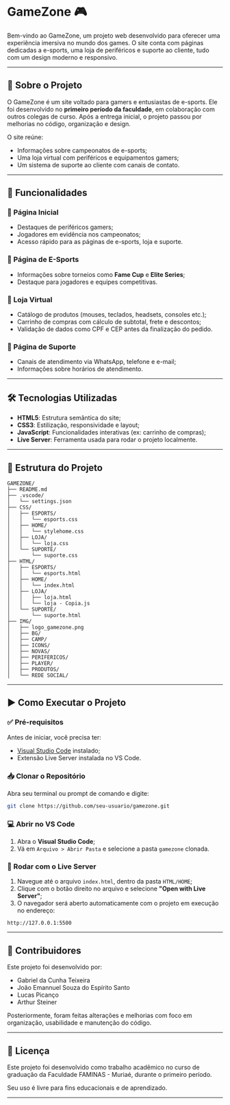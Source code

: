 # GameZone 🎮

Bem-vindo ao GameZone, um projeto web desenvolvido para oferecer uma experiência imersiva no mundo dos games. O site conta com páginas dedicadas a e-sports, uma loja de periféricos e suporte ao cliente, tudo com um design moderno e responsivo.

---

## 📌 Sobre o Projeto

O GameZone é um site voltado para gamers e entusiastas de e-sports. Ele foi desenvolvido no **primeiro período da faculdade**, em colaboração com outros colegas de curso. Após a entrega inicial, o projeto passou por melhorias no código, organização e design.

O site reúne:

- Informações sobre campeonatos de e-sports;
- Uma loja virtual com periféricos e equipamentos gamers;
- Um sistema de suporte ao cliente com canais de contato.

---

## 🚀 Funcionalidades

### 🔹 Página Inicial

- Destaques de periféricos gamers;
- Jogadores em evidência nos campeonatos;
- Acesso rápido para as páginas de e-sports, loja e suporte.

### 🔹 Página de E-Sports

- Informações sobre torneios como **Fame Cup** e **Elite Series**;
- Destaque para jogadores e equipes competitivas.

### 🔹 Loja Virtual

- Catálogo de produtos (mouses, teclados, headsets, consoles etc.);
- Carrinho de compras com cálculo de subtotal, frete e descontos;
- Validação de dados como CPF e CEP antes da finalização do pedido.

### 🔹 Página de Suporte

- Canais de atendimento via WhatsApp, telefone e e-mail;
- Informações sobre horários de atendimento.

---

## 🛠️ Tecnologias Utilizadas

- **HTML5**: Estrutura semântica do site;
- **CSS3**: Estilização, responsividade e layout;
- **JavaScript**: Funcionalidades interativas (ex: carrinho de compras);
- **Live Server**: Ferramenta usada para rodar o projeto localmente.

---

## 📁 Estrutura do Projeto

```plaintext
GAMEZONE/
├── README.md
├── .vscode/
│   └── settings.json
├── CSS/
│   ├── ESPORTS/
│   │   └── esports.css
│   ├── HOME/
│   │   └── stylehome.css
│   ├── LOJA/
│   │   └── loja.css
│   └── SUPORTE/
│       └── suporte.css
├── HTML/
│   ├── ESPORTS/
│   │   └── esports.html
│   ├── HOME/
│   │   └── index.html
│   ├── LOJA/
│   │   ├── loja.html
│   │   └── loja - Copia.js
│   └── SUPORTE/
│       └── suporte.html
├── IMG/
│   ├── logo_gamezone.png
│   ├── BG/
│   ├── CAMP/
│   ├── ICONS/
│   ├── NOVAS/
│   ├── PERIFERICOS/
│   ├── PLAYER/
│   ├── PRODUTOS/
│   └── REDE SOCIAL/
```

---

## ▶️ Como Executar o Projeto

### ✅ Pré-requisitos

Antes de iniciar, você precisa ter:

- [Visual Studio Code](https://code.visualstudio.com/) instalado;
- Extensão Live Server instalada no VS Code.

### 📥 Clonar o Repositório

Abra seu terminal ou prompt de comando e digite:

```bash
git clone https://github.com/seu-usuario/gamezone.git
```

### 💻 Abrir no VS Code

1. Abra o **Visual Studio Code**;
2. Vá em `Arquivo > Abrir Pasta` e selecione a pasta `gamezone` clonada.

### 🚀 Rodar com o Live Server

1. Navegue até o arquivo `index.html`, dentro da pasta `HTML/HOME`;
2. Clique com o botão direito no arquivo e selecione **"Open with Live Server"**;
3. O navegador será aberto automaticamente com o projeto em execução no endereço:

```
http://127.0.0.1:5500
```

---

## 👥 Contribuidores

Este projeto foi desenvolvido por:

- Gabriel da Cunha Teixeira  
- João Emannuel Souza do Espírito Santo  
- Lucas Picanço
- Arthur Steiner

Posteriormente, foram feitas alterações e melhorias com foco em organização, usabilidade e manutenção do código.

---

## 📄 Licença

Este projeto foi desenvolvido como trabalho acadêmico no curso de graduação da Faculdade FAMINAS - Muriaé, durante o primeiro período.

Seu uso é livre para fins educacionais e de aprendizado.

---

